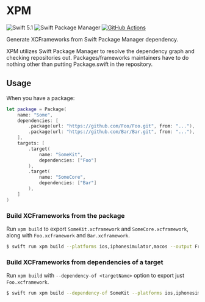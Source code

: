 # XPM

![Swift 5.1](https://img.shields.io/badge/language-Swift%205.1-orange)
![Swift Package Manager](https://img.shields.io/badge/SwiftPM-compatible-orange.svg)
[![GitHub Actions](https://github.com/akkyie/XPM/workflows/Tests/badge.svg)](https://github.com/akkyie/XPM/actions)

Generate XCFrameworks from Swift Package Manager dependency.

XPM utilizes Swift Package Manager to resolve the dependency graph 
and checking repositories out.
Packages/frameworks maintainers have to do nothing other than putting Package.swift in the repository.

## Usage

When you have a package:
```swift
let package = Package(
    name: "Some",
    dependencies: [
        .package(url: "https://github.com/Foo/Foo.git", from: "..."),
        .package(url: "https://github.com/Bar/Bar.git", from: "..."),
    ],
    targets: [
        .target(
            name: "SomeKit",
            dependencies: ["Foo"]
        ),
        .target(
            name: "SomeCore",
            dependencies: ["Bar"]
        ),
    ]
)
```

### Build XCFrameworks from the package

Run `xpm build` to export `SomeKit.xcframework` and `SomeCore.xcframework`,
along with `Foo.xcframework` and `Bar.xcframework`.

```sh
$ swift run xpm build --platforms ios,iphonesimulator,macos --output Frameworks
```

### Build XCFrameworks from dependencies of a target

Run `xpm build` with `--dependency-of <targetName>` option to export 
just `Foo.xcframework`.

```sh
$ swift run xpm build --dependency-of SomeKit --platforms ios,iphonesimulator,macos --output Frameworks
```
